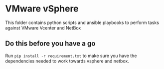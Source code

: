 # VMware vSphere

This folder contains python scripts and ansible playbooks to perform tasks against VMware Vcenter and NetBox

## Do this before you have a go

Run ```pip install -r requirement.txt``` to make sure you have the dependencies needed to work towards vsphere and netbox. 
